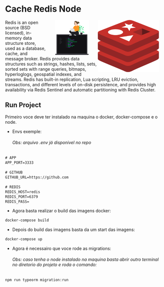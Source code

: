 # Cache Redis Node

<div>
  <img src=".github/assets/redis.png" width="200px" align="right"/>

  <img src=".github/assets/illustrationOpportunities.png" width="110px" align="right" style="margin: 0px 30px"/>
</div>

<p align="justify" >

Redis is an open source (BSD licensed), in-memory data structure store, used as a database, cache, and message broker. Redis provides data structures such as strings, hashes, lists, sets, sorted sets with range queries, bitmaps, hyperloglogs, geospatial indexes, and streams. Redis has built-in replication, Lua scripting, LRU eviction, transactions, and different levels of on-disk persistence, and provides high availability via Redis Sentinel and automatic partitioning with Redis Cluster.

</p>

## Run Project

Primeiro voce deve ter instalado na maquina o docker, docker-compose e o node.

- Envs exemple: <h6>Obs: arquivo .env já disponivel no repo</h6>

```
# APP
APP_PORT=3333

# GITHUB
GITHUB_URL=https://github.com

# REDIS
REDIS_HOST=redis
REDIS_PORT=6379
REDIS_PASS=
```

- Agora basta realizar o build das imagens docker:

```sh
docker-compose build
```

- Depois do build das imagens basta da um start das imagens:

```sh
docker-compose up
```

- Agora é necessairo que voce rode as migrations:
  <h6>Obs: caso tenha o node instalado na maquina basta abrir outro terminal no diretorio do projeto e roda o comando: </h6>

```sh
npm run typeorm migration:run
```
